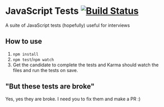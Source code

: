 # JavaScript Tests [![Build Status](https://travis-ci.org/bardenHa/javascript-tests.svg?branch=master)](https://travis-ci.org/bardenHa/javascript-tests)

A suite of JavaScript tests (hopefully) useful for interviews

## How to use
1. `npm install`
2. `npm test`/`npm watch`
3. Get the candidate to complete the tests and Karma should watch the files and run the tests on save.

## "But these tests are broke"
Yes, yes they are broke. I need you to fix them and make a PR :)
